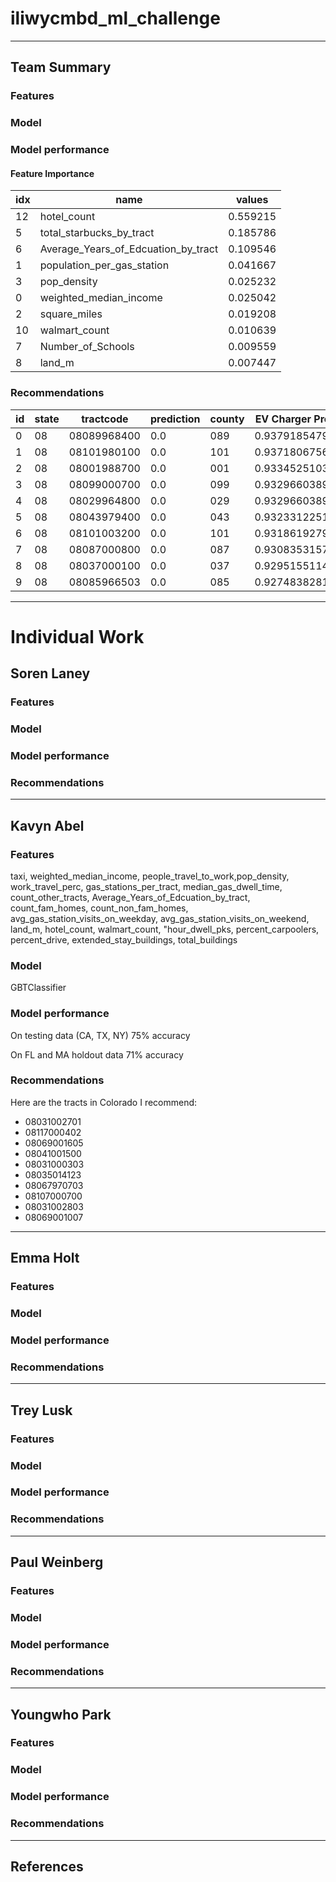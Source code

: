 # iliwycmbd_ml_challenge

***
## Team Summary 

### Features

### Model

### Model performance

#### Feature Importance

|idx|	name	                               |values   |    
|---|--------------------------------------|---------|
|12	|hotel_count	                         |0.559215 |
|5	|total_starbucks_by_tract	             |0.185786 |
|6	|Average_Years_of_Edcuation_by_tract	 |0.109546 |
|1	|population_per_gas_station	           |0.041667 |
|3	|pop_density	                         |0.025232 |
|0	|weighted_median_income	               |0.025042 |
|2	|square_miles	                         |0.019208 |
|10	|walmart_count	                       |0.010639 | 
|7	|Number_of_Schools	                   |0.009559 | 
|8	|land_m	                               |0.007447 |



### Recommendations


| id|state|  tractcode|prediction|county|EV Charger Probability|
|---|-----|-----------|----------|------|----------------------|
|  0|   08|08089968400|       0.0|   089|    0.9379185479588517|
|  1|   08|08101980100|       0.0|   101|    0.9371806756432629|
|  2|   08|08001988700|       0.0|   001|    0.9334525103837586|
|  3|   08|08099000700|       0.0|   099|    0.9329660389158686|
|  4|   08|08029964800|       0.0|   029|    0.9329660389158686|
|  5|   08|08043979400|       0.0|   043|    0.9323312251892427|
|  6|   08|08101003200|       0.0|   101|    0.9318619279678754|
|  7|   08|08087000800|       0.0|   087|    0.9308353157372441|
|  8|   08|08037000100|       0.0|   037|    0.9295155114890457|
|  9|   08|08085966503|       0.0|   085|     0.927483828142378|


***
# Individual Work

## Soren Laney

### Features

### Model

### Model performance

### Recommendations

***

## Kavyn Abel

### Features
taxi, weighted_median_income, people_travel_to_work,pop_density, work_travel_perc, gas_stations_per_tract, median_gas_dwell_time, count_other_tracts, Average_Years_of_Edcuation_by_tract, count_fam_homes, count_non_fam_homes, avg_gas_station_visits_on_weekday, avg_gas_station_visits_on_weekend, land_m, hotel_count, walmart_count, "hour_dwell_pks, percent_carpoolers, percent_drive, extended_stay_buildings, total_buildings

### Model
GBTClassifier

### Model performance
On testing data (CA, TX, NY) 75% accuracy

On FL and MA holdout data 71% accuracy

### Recommendations
Here are the tracts in Colorado I recommend:
- 08031002701
- 08117000402
- 08069001605
- 08041001500
- 08031000303
- 08035014123
- 08067970703
- 08107000700
- 08031002803
- 08069001007

***

## Emma Holt 

### Features

### Model

### Model performance

### Recommendations

***

## Trey Lusk 

### Features

### Model

### Model performance

### Recommendations

***

## Paul Weinberg 

### Features

### Model

### Model performance

### Recommendations

***

## Youngwho Park

### Features

### Model

### Model performance

### Recommendations

***

## References 



